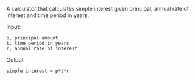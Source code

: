 A calculator that calculates simple interest given principal, annual rate of interest and time period in years.

Input:

	p, principal amount
	t, time period in years
	r, annual rate of interest

Output

	simple interest = p*t*r
   
   
